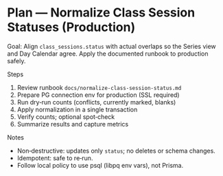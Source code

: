 # Plan — Normalize Class Session Statuses (Production)

Goal: Align `class_sessions.status` with actual overlaps so the Series view and Day Calendar agree. Apply the documented runbook to production safely.

Steps

1. Review runbook `docs/normalize-class-session-status.md`
2. Prepare PG connection env for production (SSL required)
3. Run dry‑run counts (conflicts, currently marked, blanks)
4. Apply normalization in a single transaction
5. Verify counts; optional spot‑check
6. Summarize results and capture metrics

Notes

- Non‑destructive: updates only `status`; no deletes or schema changes.
- Idempotent: safe to re‑run.
- Follow local policy to use psql (libpq env vars), not Prisma.

